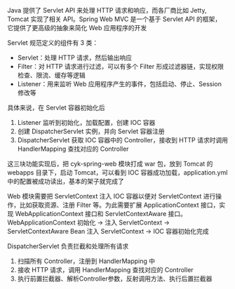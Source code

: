 Java 提供了 Servlet API 来处理 HTTP 请求和响应，而各厂商比如 Jetty, Tomcat 实现了相关 API。Spring Web MVC 是一个基于 Servlet API 的框架，
它提供了更高级的抽象来简化 Web 应用程序的开发

Servlet 规范定义的组件有 3 类：
- Servlet：处理 HTTP 请求，然后输出响应
- Filter：对 HTTP 请求进行过滤，可以有多个 Filter 形成过滤器链，实现权限检查、限流、缓存等逻辑
- Listener：用来监听 Web 应用程序产生的事件，包括启动、停止、Session 修改等

具体来说，在 Servlet 容器初始化后
1. Listener 监听到初始化，加载配置，创建 IOC 容器
2. 创建 DispatcherServlet 实例，并向 Servlet 容器注册
3. DispatcherServlet 获取 IOC 容器中的 Controller，接收到 HTTP 请求时调用 HandlerMapping 查找对应的 Controller

这三块功能实现后，把 cyk-spring-web 模块打成 war 包，放到 Tomcat 的 webapps 目录下，启动 Tomcat，可以看到 IOC 容器成功加载，application.yml
中的配置被成功读出，基本的架子就完成了

Web 模块需要把 ServletContext 注入 IOC 容器以便对 ServletContext 进行操作，比如获取资源、注册 Filter 等。为此需要扩展 ApplicationContext
接口，实现 WebApplicationContext 接口和 ServletContextAware 接口。WebApplicationContext 初始化 -> 注入 ServletContext -> 
ServletContextAware Bean 注入 ServletContext -> IOC 容器初始化完成

DispatcherServlet 负责拦截和处理所有请求
1. 扫描所有 Controller，注册到 HandlerMapping 中
2. 接收 HTTP 请求，调用 HandlerMapping 查找对应的 Controller
3. 执行前置拦截器、解析Controller参数，反射调用方法、执行后置拦截器